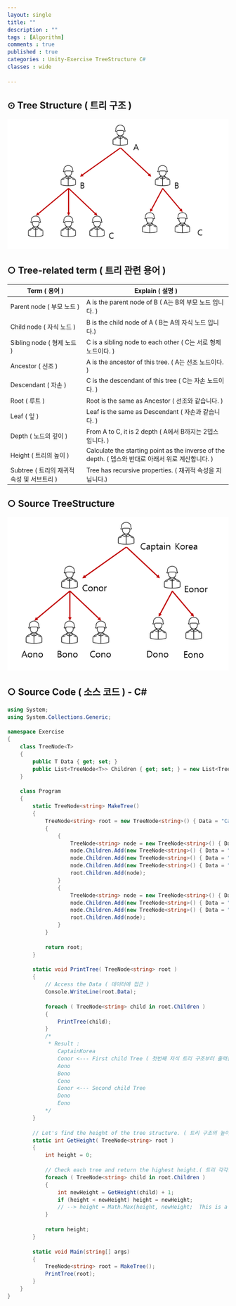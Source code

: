 ```yaml
---
layout: single
title: ""
description : ""
tags : [Algorithm]
comments : true
published : true
categories : Unity-Exercise TreeStructure C#
classes : wide

---
```


## ⊙ Tree Structure ( 트리 구조 )

![TreeSturcture](https://github.com/ConorAnsicOh/conoransicoh.github.io/blob/master/_images/2022-03-23/treeStructure.png?raw=true)

## ○ Tree-related term ( 트리 관련 용어 )

| Term ( 용어 )                              | Explain ( 설명 )                                             |
| ------------------------------------------ | ------------------------------------------------------------ |
| Parent node ( 부모 노드 )                  | A is the parent node of B ( A는 B의 부모 노드 입니다. )      |
| Child node ( 자식 노드 )                   | B is the child node of A ( B는 A의 자식 노드 입니다.)        |
| Sibling node ( 형제 노드 )                 | C is a sibling node to each other ( C는 서로 형제 노드이다. ) |
| Ancestor ( 선조 )                          | A is the ancestor of this tree. ( A는 선조 노드이다. )       |
| Descendant ( 자손 )                        | C is the descendant of this tree ( C는 자손 노드이다. )      |
| Root ( 루트 )                              | Root is the same as Ancestor ( 선조와 같습니다. )            |
| Leaf ( 잎 )                                | Leaf is the same as Descendant ( 자손과 같습니다. )          |
| Depth ( 노드의 깊이 )                      | From A to C, it is 2 depth ( A에서 B까지는 2뎁스 입니다. )   |
| Height ( 트리의 높이 )                     | Calculate the starting point as the inverse of the depth. ( 뎁스와 반대로 아래서 위로 계산합니다. ) |
| Subtree ( 트리의 재귀적 속성 및 서브트리 ) | Tree has recursive properties. ( 재귀적 속성을 지닙니다.)    |



## ○ Source TreeStructure

![SourceTreeStructure](https://github.com/ConorAnsicOh/conoransicoh.github.io/blob/master/_images/2022-03-23/SourceTreeStructure.png?raw=true)

## ○ Source Code ( 소스 코드 ) - C#

````c#
using System;
using System.Collections.Generic;

namespace Exercise
{
    class TreeNode<T>
    {
        public T Data { get; set; }
        public List<TreeNode<T>> Children { get; set; } = new List<TreeNode<T>>();
    }

    class Program
    {
        static TreeNode<string> MakeTree()
        {
            TreeNode<string> root = new TreeNode<string>() { Data = "CaptainKorea" };
            {
                {
                    TreeNode<string> node = new TreeNode<string>() { Data = "Conor" };
                    node.Children.Add(new TreeNode<string>() { Data = "Aono" });
                    node.Children.Add(new TreeNode<string>() { Data = "Bono" });
                    node.Children.Add(new TreeNode<string>() { Data = "Cono" });
                    root.Children.Add(node);
                }
                {
                    TreeNode<string> node = new TreeNode<string>() { Data = "Eonor" };
                    node.Children.Add(new TreeNode<string>() { Data = "Dono" });
                    node.Children.Add(new TreeNode<string>() { Data = "Eono" });
                    root.Children.Add(node);
                }
            }

            return root;
        }

        static void PrintTree( TreeNode<string> root )
        {
            // Access the Data ( 데이터에 접근 )
            Console.WriteLine(root.Data);

            foreach ( TreeNode<string> child in root.Children )
            {
                PrintTree(child);
            }
            /*
             * Result : 
                CaptainKorea
                Conor <--- First child Tree ( 첫번째 자식 트리 구조부터 출력됩니다. )
                Aono
                Bono
                Cono
                Eonor <--- Second child Tree
                Dono
                Eono
            */
        }

        // Let's find the height of the tree structure. ( 트리 구조의 높이를 구해봅시다. )
        static int GetHeight( TreeNode<string> root )
        {
            int height = 0;

            // Check each tree and return the highest height.( 트리 각각을 방문해서 가장 높은 높이를 반환하도록 합니다. )
            foreach ( TreeNode<string> child in root.Children )
            {
                int newHeight = GetHeight(child) + 1;
                if (height < newHeight) height = newHeight;
                // --> height = Math.Max(height, newHeight;  This is a high-quality code with visibility ( if문을 대체하는 고오오오~급진 코드입니다~ )
            }

            return height;
        }

        static void Main(string[] args)
        {
            TreeNode<string> root = MakeTree();
            PrintTree(root);
        }
    }
}
````

